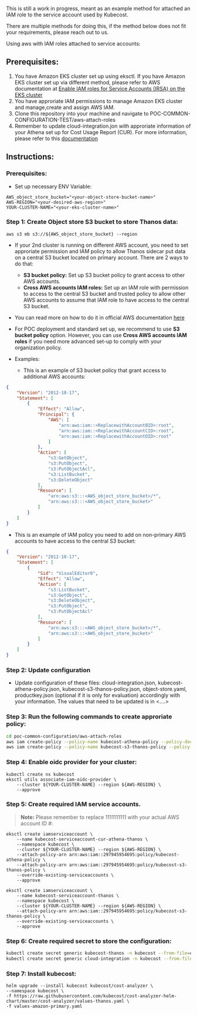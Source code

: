 This is still a work in progress, meant as an example method for attached an IAM role to the service account used by Kubecost.

There are multiple methods for doing this, if the method below does not fit your requirements, please reach out to us. 

Using aws with IAM roles attached to service accounts:

## Prerequisites:

1. You have Amazon EKS cluster set up using eksctl. If you have Amazon EKS cluster set up via different method, please refer to AWS documentation at [Enable IAM roles for Service Accounts (IRSA) on the EKS cluster](https://docs.aws.amazon.com/emr/latest/EMR-on-EKS-DevelopmentGuide/setting-up-enable-IAM.html)
2. You have approriate IAM permissions to manage Amazon EKS cluster and manage,create and assign AWS IAM.
3. Clone this repository into your machine and navigate to POC-COMMON-CONFIGURATION-TEST/aws-attach-roles
4. Remember to update cloud-integration.jon with approriate information of your Athena set up for Cost Usage Report (CUR). For more information, please refer to this [documentation](https://guide.kubecost.com/hc/en-us/articles/4407595928087-AWS-Cloud-Integration)

## Instructions:

### Prerequisites:
- Set up necessary ENV Variable:

```
AWS_object_store_bucket="<your-object-store-bucket-name>"
AWS-REGION="<your-desired-aws-region>"
YOUR-CLUSTER-NAME="<your-eks-cluster-name>"
```

### Step 1: Create Object store S3 bucket to store Thanos data:

`aws s3 mb s3://${AWS_object_store_bucket} --region `

- If your 2nd cluster is running on different AWS account, you need to set approriate permission and IAM policy to allow Thanos sidecar put data on a central S3 bucket located on primary account. There are 2 ways to do that:

    * **S3 bucket policy:** Set up S3 bucket policy to grant access to other AWS accounts.
    * **Cross AWS accounts IAM roles:** Set up an IAM role with permission to access to the central S3 bucket and trusted policy to allow other AWS accounts to assume that IAM role to have access to the central S3 bucket.

- You can read more on how to do it in official AWS documentation [here](https://aws.amazon.com/premiumsupport/knowledge-center/cross-account-access-s3/)

- For POC deployment and standard set up, we recommend to use **S3 bucket policy** option. However, you can use **Cross AWS accounts IAM roles** if you need more advanced set-up to comply with your organization policy. 
- Examples:

    * This is an example of S3 bucket policy that grant access to additional AWS accounts:

```Json
{
    "Version": "2012-10-17",
    "Statement": [
        {
            "Effect": "Allow",
            "Principal": {
                "AWS": [
                    "arn:aws:iam::<ReplacewithAccountBID>:root",
                    "arn:aws:iam::<ReplacewithAccountCID>:root",
                    "arn:aws:iam::<ReplacewithAccountDID>:root"
                ]
            },
            "Action": [
                "s3:GetObject",
                "s3:PutObject",
                "s3:PutObjectAcl",
                "s3:ListBucket",
                "s3:DeleteObject"
            ],
            "Resource": [
                "arn:aws:s3:::<AWS_object_store_bucket>/*",
                "arn:aws:s3:::<AWS_object_store_bucket>"
            ]
        }
    ]
}
```

   * This is an example of IAM policy you need to add on non-primary AWS accounts to have access to the central S3 bucket:


```Json
{
    "Version": "2012-10-17",
    "Statement": [
        {
            "Sid": "VisualEditor0",
            "Effect": "Allow",
            "Action": [
                "s3:ListBucket",
                "s3:GetObject",
                "s3:DeleteObject",
                "s3:PutObject",
                "s3:PutObjectAcl"
            ],
            "Resource": [
                "arn:aws:s3:::<AWS_object_store_bucket>/*",
                "arn:aws:s3:::<AWS_object_store_bucket>"
            ]
        }
    ]
}
```

### Step 2: Update configuration
- Update configuration of these files: cloud-integration.json, kubecost-athena-policy.json, kubecost-s3-thanos-policy.json, object-store.yaml, productkey.json (optional if it is only for evaluation) accordingly with your information. The values that need to be updated is in <....>

### Step 3: Run the following commands to create approriate policy:

```sh
cd poc-common-configuration/aws-attach-roles
aws iam create-policy --policy-name kubecost-athena-policy --policy-document file://kubecost-athena-policy.json
aws iam create-policy --policy-name kubecost-s3-thanos-policy --policy-document file://kubecost-s3-thanos-policy.json
```

### Step 4: Enable oidc provider for your cluster:

```
kubectl create ns kubecost
eksctl utils associate-iam-oidc-provider \
    --cluster ${YOUR-CLUSTER-NAME} --region ${AWS-REGION} \
    --approve
```
### Step 5: Create required IAM service accounts. 

> **Note:** Please remember to replace 1111111111 with your actual AWS account ID #:

```
eksctl create iamserviceaccount \
    --name kubecost-serviceaccount-cur-athena-thanos \
    --namespace kubecost \
    --cluster ${YOUR-CLUSTER-NAME} --region ${AWS-REGION} \
    --attach-policy-arn arn:aws:iam::297945954695:policy/kubecost-athena-policy \
    --attach-policy-arn arn:aws:iam::297945954695:policy/kubecost-s3-thanos-policy \
    --override-existing-serviceaccounts \
    --approve
```
```
eksctl create iamserviceaccount \
    --name kubecost-serviceaccount-thanos \
    --namespace kubecost \
    --cluster ${YOUR-CLUSTER-NAME} --region ${AWS-REGION} \
    --attach-policy-arn arn:aws:iam::297945954695:policy/kubecost-s3-thanos-policy \
    --override-existing-serviceaccounts \
    --approve
```

### Step 6: Create required secret to store the configuration:

```sh
kubectl create secret generic kubecost-thanos -n kubecost --from-file=object-store.yaml
kubectl create secret generic cloud-integration -n kubecost --from-file=cloud-integration.json
```

### Step 7: Install kubecost:

```
helm upgrade --install kubecost kubecost/cost-analyzer \
--namespace kubecost \
-f https://raw.githubusercontent.com/kubecost/cost-analyzer-helm-chart/master/cost-analyzer/values-thanos.yaml \
-f values-amazon-primary.yaml
```
